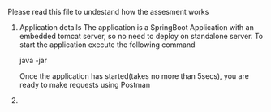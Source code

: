Please read this file to undestand how the assesment works

1. Application details
    The application is a SpringBoot Application with an embedded tomcat server, so no need to deploy on standalone server. 
    To start the application execute the following command

    java -jar 

    Once the application has started(takes no more than 5secs), you are ready to make requests using Postman

2. 


